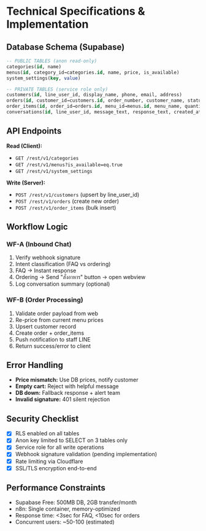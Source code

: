 # Technical Specifications & Implementation

## Database Schema (Supabase)
```sql
-- PUBLIC TABLES (anon read-only)
categories(id, name)
menus(id, category_id→categories.id, name, price, is_available)  
system_settings(key, value)

-- PRIVATE TABLES (service role only)
customers(id, line_user_id, display_name, phone, email, address)
orders(id, customer_id→customers.id, order_number, customer_name, status, total_amount, created_at)
order_items(id, order_id→orders.id, menu_id→menus.id, menu_name, quantity, unit_price, total_price)
conversations(id, line_user_id, message_text, response_text, created_at)
```

## API Endpoints
**Read (Client):**
- `GET /rest/v1/categories` 
- `GET /rest/v1/menus?is_available=eq.true`
- `GET /rest/v1/system_settings`

**Write (Server):**
- `POST /rest/v1/customers` (upsert by line_user_id)
- `POST /rest/v1/orders` (create new order)
- `POST /rest/v1/order_items` (bulk insert)

## Workflow Logic

### WF-A (Inbound Chat)
1. Verify webhook signature
2. Intent classification (FAQ vs ordering)  
3. FAQ → Instant response
4. Ordering → Send "สั่งอาหาร" button → open webview
5. Log conversation summary (optional)

### WF-B (Order Processing) 
1. Validate order payload from web
2. Re-price from current menu prices
3. Upsert customer record
4. Create order + order_items
5. Push notification to staff LINE
6. Return success/error to client

## Error Handling
- **Price mismatch:** Use DB prices, notify customer
- **Empty cart:** Reject with helpful message
- **DB down:** Fallback response + alert team
- **Invalid signature:** 401 silent rejection

## Security Checklist
- [x] RLS enabled on all tables
- [x] Anon key limited to SELECT on 3 tables only
- [x] Service role for all write operations
- [x] Webhook signature validation (pending implementation)
- [x] Rate limiting via Cloudflare
- [x] SSL/TLS encryption end-to-end

## Performance Constraints
- Supabase Free: 500MB DB, 2GB transfer/month
- n8n: Single container, memory-optimized
- Response time: <3sec for FAQ, <10sec for orders
- Concurrent users: ~50-100 (estimated)
